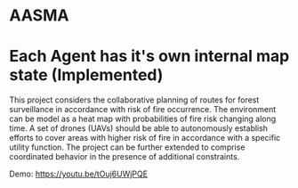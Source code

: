 # AASMA

# Each Agent has it's own internal map state (Implemented)

This project considers the collaborative planning of routes for forest surveillance in accordance with risk of fire occurrence. The environment can be model as a heat map with probabilities of fire risk changing along time. A set of drones (UAVs) should be able to autonomously establish efforts to cover areas with higher risk of fire in accordance with a specific utility function.
The project can be further extended to comprise coordinated behavior in the presence of additional constraints.

Demo: https://youtu.be/tOuj6UWjPQE
